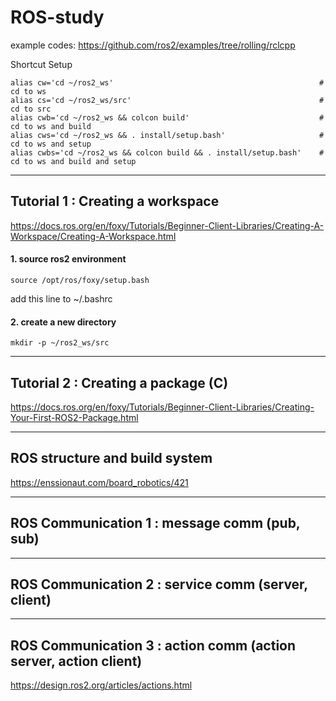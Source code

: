 # ROS-study

example codes: https://github.com/ros2/examples/tree/rolling/rclcpp

Shortcut Setup
```
alias cw='cd ~/ros2_ws'                                              # cd to ws
alias cs='cd ~/ros2_ws/src'                                          # cd to src
alias cwb='cd ~/ros2_ws && colcon build'                             # cd to ws and build
alias cws='cd ~/ros2_ws && . install/setup.bash'                     # cd to ws and setup
alias cwbs='cd ~/ros2_ws && colcon build && . install/setup.bash'    # cd to ws and build and setup
```
-----
## Tutorial 1 : Creating a workspace
https://docs.ros.org/en/foxy/Tutorials/Beginner-Client-Libraries/Creating-A-Workspace/Creating-A-Workspace.html
#### 1. source ros2 environment
` source /opt/ros/foxy/setup.bash `

 add this line to ~/.bashrc

#### 2. create a new directory
` mkdir -p ~/ros2_ws/src `




-----
## Tutorial 2 : Creating a package (C)
https://docs.ros.org/en/foxy/Tutorials/Beginner-Client-Libraries/Creating-Your-First-ROS2-Package.html

-----
## ROS structure and build system
https://enssionaut.com/board_robotics/421

-----
## ROS Communication 1 : message comm (pub, sub)

-----
## ROS Communication 2 : service comm (server, client)

-----
## ROS Communication 3 : action comm (action server, action client)
https://design.ros2.org/articles/actions.html
